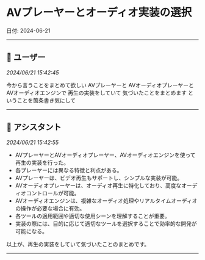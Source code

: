 # AVプレーヤーとオーディオ実装の選択

日付: 2024-06-21

---

## 👤 ユーザー
*2024/06/21 15:42:45*

今から言うことをまとめて欲しい AVプレーヤーと AVオーディオプレーヤーと AVオーディオエンジンで 再生の実装をしていて 気づいたことをまとめます ということを箇条書き気にして

---

## 🤖 アシスタント
*2024/06/21 15:42:55*

- AVプレーヤーとAVオーディオプレーヤー、AVオーディオエンジンを使って再生の実装を行った。
- 各プレーヤーには異なる特徴と利点がある。
- AVプレーヤーは、ビデオ再生もサポートし、シンプルな実装が可能。
- AVオーディオプレーヤーは、オーディオ再生に特化しており、高度なオーディオコントロールが可能。
- AVオーディオエンジンは、複雑なオーディオ処理やリアルタイムオーディオの操作が必要な場合に有効。
- 各ツールの適用範囲や適切な使用シーンを理解することが重要。
- 実装の際には、目的に応じて適切なツールを選択することで効率的な開発が可能になる。

以上が、再生の実装をしていて気づいたことのまとめです。

---
